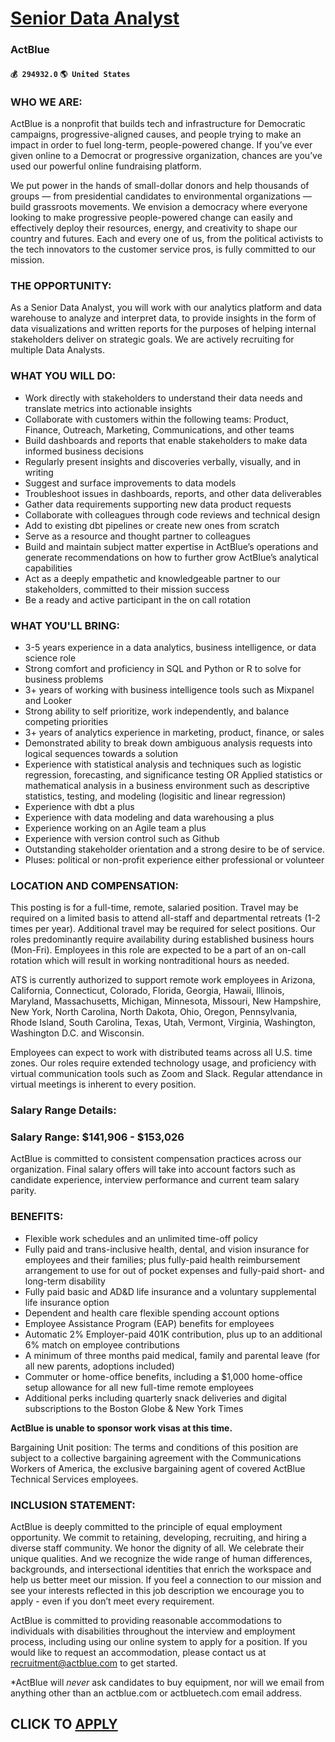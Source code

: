 # [Senior Data Analyst](https://www.remotewlb.com/apply/senior-data-analyst-83500)  
### ActBlue  
#### `💰 294932.0` `🌎 United States`  

### WHO WE ARE:

ActBlue is a nonprofit that builds tech and infrastructure for Democratic campaigns, progressive-aligned causes, and people trying to make an impact in order to fuel long-term, people-powered change. If you’ve ever given online to a Democrat or progressive organization, chances are you’ve used our powerful online fundraising platform.

We put power in the hands of small-dollar donors and help thousands of groups — from presidential candidates to environmental organizations — build grassroots movements. We envision a democracy where everyone looking to make progressive people-powered change can easily and effectively deploy their resources, energy, and creativity to shape our country and futures. Each and every one of us, from the political activists to the tech innovators to the customer service pros, is fully committed to our mission.

### THE OPPORTUNITY:

As a Senior Data Analyst, you will work with our analytics platform and data warehouse to analyze and interpret data, to provide insights in the form of data visualizations and written reports for the purposes of helping internal stakeholders deliver on strategic goals. We are actively recruiting for multiple Data Analysts.

### WHAT YOU WILL DO:

  * Work directly with stakeholders to understand their data needs and translate metrics into actionable insights
  * Collaborate with customers within the following teams: Product, Finance, Outreach, Marketing, Communications, and other teams
  * Build dashboards and reports that enable stakeholders to make data informed business decisions 
  * Regularly present insights and discoveries verbally, visually, and in writing
  * Suggest and surface improvements to data models
  * Troubleshoot issues in dashboards, reports, and other data deliverables 
  * Gather data requirements supporting new data product requests 
  * Collaborate with colleagues through code reviews and technical design
  * Add to existing dbt pipelines or create new ones from scratch
  * Serve as a resource and thought partner to colleagues 
  * Build and maintain subject matter expertise in ActBlue’s operations and generate recommendations on how to further grow ActBlue’s analytical capabilities
  * Act as a deeply empathetic and knowledgeable partner to our stakeholders, committed to their mission success
  * Be a ready and active participant in the on call rotation 

### WHAT YOU'LL BRING:

  * 3-5 years experience in a data analytics, business intelligence, or data science role
  * Strong comfort and proficiency in SQL and Python or R to solve for business problems 
  * 3+ years of working with business intelligence tools such as Mixpanel and Looker
  * Strong ability to self prioritize, work independently, and balance competing priorities
  * 3+ years of analytics experience in marketing, product, finance, or sales
  * Demonstrated ability to break down ambiguous analysis requests into logical sequences towards a solution 
  * Experience with statistical analysis and techniques such as logistic regression, forecasting, and significance testing OR Applied statistics or mathematical analysis in a business environment such as descriptive statistics, testing, and modeling (logisitic and linear regression) 
  * Experience with dbt a plus
  * Experience with data modeling and data warehousing a plus
  * Experience working on an Agile team a plus
  * Experience with version control such as Github 
  * Outstanding stakeholder orientation and a strong desire to be of service.
  * Pluses: political or non-profit experience either professional or volunteer 

### LOCATION AND COMPENSATION:

This posting is for a full-time, remote, salaried position. Travel may be required on a limited basis to attend all-staff and departmental retreats (1-2 times per year). Additional travel may be required for select positions. Our roles predominantly require availability during established business hours (Mon-Fri). Employees in this role are expected to be a part of an on-call rotation which will result in working nontraditional hours as needed.

ATS is currently authorized to support remote work employees in Arizona, California, Connecticut, Colorado, Florida, Georgia, Hawaii, Illinois, Maryland, Massachusetts, Michigan, Minnesota, Missouri, New Hampshire, New York, North Carolina, North Dakota, Ohio, Oregon, Pennsylvania, Rhode Island, South Carolina, Texas, Utah, Vermont, Virginia, Washington, Washington D.C. and Wisconsin.

Employees can expect to work with distributed teams across all U.S. time zones. Our roles require extended technology usage, and proficiency with virtual communication tools such as Zoom and Slack. Regular attendance in virtual meetings is inherent to every position.

### Salary Range Details:

### Salary Range: $141,906 - $153,026

ActBlue is committed to consistent compensation practices across our organization. Final salary offers will take into account factors such as candidate experience, interview performance and current team salary parity.

### BENEFITS:

  * Flexible work schedules and an unlimited time-off policy
  * Fully paid and trans-inclusive health, dental, and vision insurance for employees and their families; plus fully-paid health reimbursement arrangement to use for out of pocket expenses and fully-paid short- and long-term disability 
  * Fully paid basic and AD&D life insurance and a voluntary supplemental life insurance option
  * Dependent and health care flexible spending account options
  * Employee Assistance Program (EAP) benefits for employees 
  * Automatic 2% Employer-paid 401K contribution, plus up to an additional 6% match on employee contributions
  * A minimum of three months paid medical, family and parental leave (for all new parents, adoptions included)
  * Commuter or home-office benefits, including a $1,000 home-office setup allowance for all new full-time remote employees
  * Additional perks including quarterly snack deliveries and digital subscriptions to the Boston Globe & New York Times

 **ActBlue is unable to sponsor work visas at this time.**

Bargaining Unit position: The terms and conditions of this position are subject to a collective bargaining agreement with the Communications Workers of America, the exclusive bargaining agent of covered ActBlue Technical Services employees.

### INCLUSION STATEMENT:

ActBlue is deeply committed to the principle of equal employment opportunity. We commit to retaining, developing, recruiting, and hiring a diverse staff community. We honor the dignity of all. We celebrate their unique qualities. And we recognize the wide range of human differences, backgrounds, and intersectional identities that enrich the workspace and help us better meet our mission. If you feel a connection to our mission and see your interests reflected in this job description we encourage you to apply - even if you don’t meet every requirement.

ActBlue is committed to providing reasonable accommodations to individuals with disabilities throughout the interview and employment process, including using our online system to apply for a position. If you would like to request an accommodation, please contact us at recruitment@actblue.com to get started.

*ActBlue will _never_ ask candidates to buy equipment, nor will we email from anything other than an actblue.com or actbluetech.com email address. 

  
## CLICK TO [APPLY](https://www.remotewlb.com/apply/senior-data-analyst-83500)

